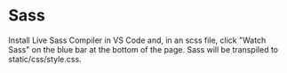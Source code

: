 # Sass

Install Live Sass Compiler in VS Code and, in an scss file, click "Watch Sass"
on the blue bar at the bottom of the page. Sass will be transpiled to
static/css/style.css.
